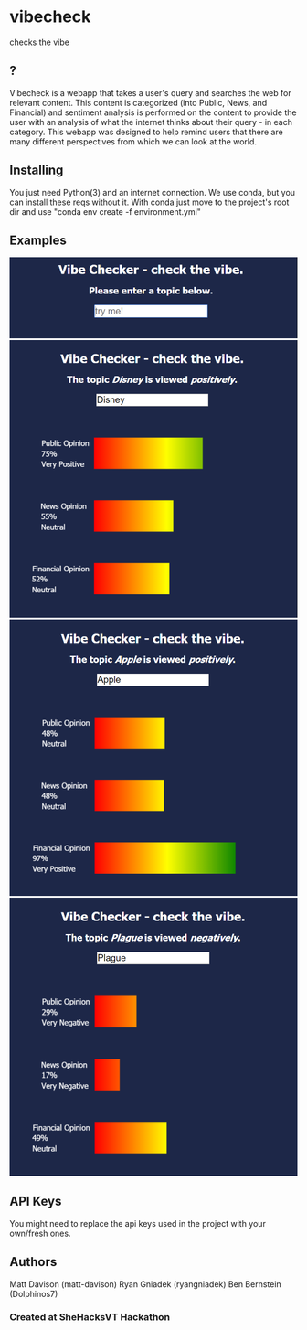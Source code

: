 # vibecheck

checks the vibe

## ?

Vibecheck is a webapp that takes a user's query and searches the web for relevant content. This content is categorized (into Public, News, and Financial) and sentiment analysis is performed on the content to provide the user with an analysis of what the internet thinks about their query - in each category. This webapp was designed to help remind users that there are many different perspectives from which we can look at the world.

## Installing

You just need Python(3) and an internet connection.
We use conda, but you can install these reqs without it.
With conda just move to the project's root dir and use "conda env create -f environment.yml"

## Examples
![Empty Example](https://github.com/matt-davison/vibecheck/blob/master/example/Empty.PNG)
![Disney Example](https://github.com/matt-davison/vibecheck/blob/master/example/Disney.PNG)
![Apple Example](https://github.com/matt-davison/vibecheck/blob/master/example/Apple.PNG)
![Plague Example](https://github.com/matt-davison/vibecheck/blob/master/example/Plague.PNG)
## API Keys

You might need to replace the api keys used in the project with your own/fresh ones.

## Authors
Matt Davison (matt-davison)
Ryan Gniadek (ryangniadek)
Ben Bernstein (Dolphinos7)

### Created at SheHacksVT Hackathon